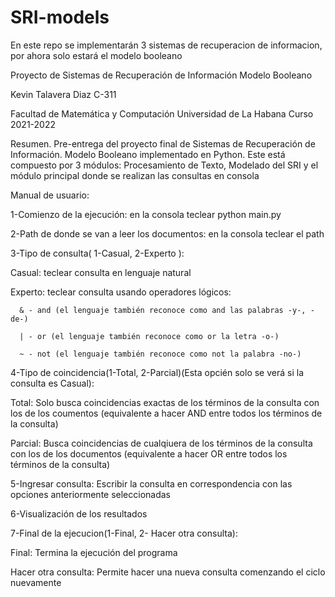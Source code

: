 # SRI-models
En este repo se implementarán 3 sistemas de recuperacion de informacion, por ahora solo estará el modelo booleano

Proyecto de Sistemas de Recuperación de Información
Modelo Booleano

Kevin Talavera Diaz C-311

Facultad de Matemática y Computación
Universidad de La Habana
Curso 2021-2022

Resumen.  Pre-entrega del proyecto final de Sistemas de Recuperación de Información. Modelo Booleano implementado en Python. Este está compuesto por 3 módulos: Procesamiento de Texto, Modelado del SRI y el módulo principal donde se realizan las consultas en consola

Manual de usuario:

1-Comienzo de la ejecución: en la consola teclear python main.py


2-Path de donde se van a leer los documentos: en la consola teclear el path


3-Tipo de consulta( 1-Casual, 2-Experto ): 

  Casual: teclear consulta en lenguaje natural
  
  Experto: teclear consulta usando operadores lógicos:
  
      & - and (el lenguaje también reconoce como and las palabras -y-, -de-)
      
      | - or (el lenguaje también reconoce como or la letra -o-)
      
      ~ - not (el lenguaje también reconoce como not la palabra -no-)
      
      
4-Tipo de coincidencia(1-Total, 2-Parcial)(Esta opcién solo se verá si la consulta es Casual):
  
  Total: Solo busca coincidencias exactas de los términos de la consulta con los de los coumentos (equivalente a hacer AND entre todos los términos de la consulta)
  
  Parcial: Busca coincidencias de cualqiuera de los términos de la consulta con los de los documentos (equivalente a hacer OR entre todos los términos de la         consulta)


5-Ingresar consulta: Escribir la consulta en correspondencia con las opciones anteriormente seleccionadas


6-Visualización de los resultados


7-Final de la ejecucion(1-Final, 2- Hacer otra consulta):
  
  Final: Termina la ejecución del programa
  
  Hacer otra consulta: Permite hacer una nueva consulta comenzando el ciclo nuevamente
